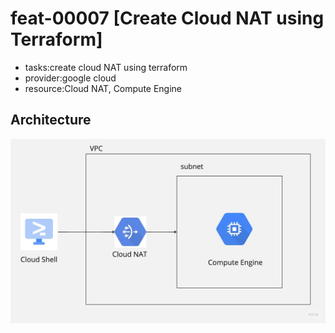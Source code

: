 # feat-00007 [Create Cloud NAT using Terraform]
 - tasks:create cloud NAT using terraform
 - provider:google cloud
 - resource:Cloud NAT, Compute Engine

## Architecture
![images](img/cloud-nat-with-vm.jpg)
